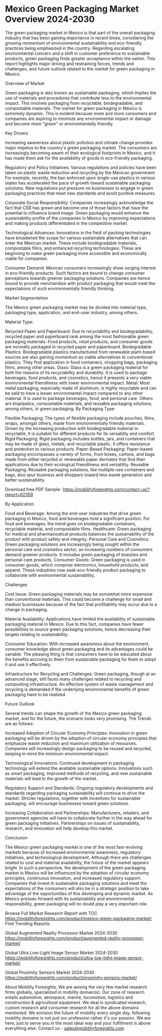 # Mexico Green Packaging Market Overview 2024-2030 #
The green packaging market in Mexico is that part of the overall packaging industry that has been gaining importance in recent times, considering the growing momentum of environmental sustainability and eco-friendly practices being emphasized in the country. Regarding escalating environmental concern and a shift in customer preference to sustainable products, green packaging finds greater acceptance within the nation. This report highlights major driving and restraining forces, trends and challenges, and future outlook related to the market for green packaging in Mexico.

Overview of Market

Green packaging is also known as sustainable packaging, which implies the use of materials and procedures that contribute less to the environmental impact. This involves packaging from recyclable, biodegradable, and compostable materials. The market for green packaging in Mexico is extremely dynamic. This is evident because more and more consumers and companies are aspiring to minimize any environmental impact or damage and become more "green" or environmentally friendly.

Key Drivers

Increasing awareness about plastic pollution and climate change provides major impetus to the country's green packaging market. The consumers are increasingly becoming aware of their ecological footprints in Mexico, and it has made them ask for the availability of goods in eco-friendly packaging.

Regulatory and Policy Initiatives: Various regulations and policies have been taken on plastic waste reduction and recycling by the Mexican government. For example, recently, the ban enforced upon single-use plastics in various states has accelerated the pace of growth toward sustainable packaging solutions. New regulations put pressure on businesses to engage in green packaging practices that meet new standards and avoid punitive measures.

Corporate Social Responsibility: Companies increasingly acknowledge the fact that CSR has grown and become one of those factors that have the potential to influence brand image. Green packaging would enhance the sustainability profile of the companies in Mexico by improving expectations and making products differentiated in the competitive market.

Technological Advances: Innovations in the field of packing technologies have broadened the scope for various sustainable alternatives that can enter the Mexican market. These include biodegradable materials, compostable films, and enhanced recycling technologies. These are beginning to make green packaging more accessible and economically viable for companies.

Consumer Demand: Mexican consumers increasingly show surging interest in eco-friendly products. Such factors are bound to change consumer perceptions towards greener packaging solutions. Companies are hence bound to provide merchandise with product packaging that would meet the expectations of such environmentally friendly thinking.

Market Segmentation

The Mexico green packaging market may be divided into material type, packaging type, application, and end-user industry, among others.

Material Type:

Recycled Paper and Paperboard: Due to recyclability and biodegradability, recycled paper and paperboard rank among the most fashionable green packaging materials. Food products, retail products, and consumer goods are normally packaged in recycled paper and paperboard.
Biodegradable Plastics: Biodegradable plastics manufactured from renewable plant-based sources are also gaining momentum as viable alternatives to conventional plastics. They find application in food containers, shopping bags, packaging films, among other areas.
Glass: Glass is a green packaging material for both the reasons of its recyclability and durability. It is used to package beverages, food products, and cosmetics, hence it presents a very viable environmental friendliness with lower environmental impact.
Metal: Most metal packaging, especially made of aluminum, is highly recyclable and can be said to have a lesser environmental impact compared to any other material. It is used to package beverages, food, and personal care.
Others are bioplastics, compostable materials, and reusable packaging solutions, among others, in green packaging.
By Packaging Type:

Flexible Packaging: The types of flexible packaging include pouches, films, wraps, amongst others, made from environmentally friendly materials. Driven by the increasing production with biodegradable material or recyclable, it is suitable for different products for its versatility and comfort.
Rigid Packaging: Rigid packaging includes bottles, jars, and containers that may be made of glass, metals, and recyclable plastic. It offers resistance and protection to various products.
Paper-Based Packaging: Paper-based packaging encompasses a variety of forms, from boxes, cartons, and bags made from either recycled or renewable paper derivates that find their applications due to their ecological friendliness and versatility.
Reusable Packaging: Reusable packaging solutions, like multiple-use containers and bags, also spur business and shoppers toward less waste generation and better sustainability.

Download free PDF Sample- https://mobilityforesights.com/contact-us/?report=62359
 
By Application

Food and Beverage: Among the end-user industries that drive green packaging in Mexico, food and beverages hold a significant position. For food and beverages, the trend goes on biodegradable containers, recyclable material, and compostable films.
Healthcare: Green packaging for medical and pharmaceutical products balances the sustainability of the product with product safety and integrity. Personal Care and Cosmetics: Green packaging solutions are increasingly being sought within the personal care and cosmetics sector, as increasing numbers of consumers demand greener products. It includes green packaging of beauties and personal care products.
Consumer Goods: Green packaging is used in consumer goods, which comprise electronics, household products, and apparel. These industries now seek eco-friendly product packaging to collaborate with environmental sustainability.

Challenges

Cost Issue: Green packaging materials may be somewhat more expensive than conventional materials. This could become a challenge for small and medium businesses because of the fact that profitability may occur due to a change in packaging.

Material Availability: Applications have limited the availability of sustainable packaging material in Mexico. Due to this fact, companies have fewer possibilities to source green packaging solutions, hence decreasing their targets relating to sustainability.

Consumer Education: With increased awareness about the environment, consumer knowledge about green packaging and its advantages could be variable. The pleasing thing is that consumers have to be educated about the benefits accruing to them from sustainable packaging for them to adopt it and use it effectively.

Infrastructure for Recycling and Challenges: Green packaging, though at an advanced stage, still faces many challenges related to recycling and composting infrastructure. An effective system of waste management and recycling is demanded if the underlying environmental benefits of green packaging have to be realized.

Future Outlook

Several trends can shape the growth of the Mexico green packaging market, and for the future, the scenario looks very promising. The Trends are as follows:

Increased Adoption of Circular Economy Principles: Innovation in green packaging will be driven by the adoption of circular economy principles that emphasize waste reduction and maximum utilization of resources. Companies will increasingly design packaging to be reused and recycled, keeping in mind the minimum environmental impact.

Technological Innovations: Continued development in packaging technology will extend the available sustainable options. Innovations such as smart packaging, improved methods of recycling, and new sustainable materials will lead to the growth of the market.

Regulatory Support and Standards: Ongoing regulatory developments and standards regarding packaging sustainability will continue to drive the market. Stricter regulations, together with incentives for sustainable packaging, will encourage businesses toward green solutions.

Increasing Collaboration and Partnerships: Manufacturers, retailers, and government agencies will have to collaborate further in the way ahead for green packaging initiatives. Partnerships on issues of sustainability, research, and innovation will help develop this market.

Conclusion

The Mexico green packaging market is one of the most fast-evolving markets because of increased environmental awareness, regulatory initiatives, and technological development. Although there are challenges related to cost and material availability, the future of the market appears bright. In such a perspective, the development of the green packaging market in Mexico will be influenced by the adoption of circular economy principles, continuous innovation, and increased regulatory support. Companies that invest in sustainable packaging solutions and meet the expectations of the consumers will also be in a strategic position to take advantage of the opportunities of this developing and dynamic market. As Mexico presses forward with its sustainability and environmental responsibility, green packaging will no doubt play a very important role.

Browse Full Market Research Report with TOC https://mobilityforesights.com/product/mexico-green-packaging-market/
Find Trending Reports:



Global Augmented Reality Processor Market 2024-2030 https://mobilityforesights.com/product/augmented-reality-processor-market/

Global Ultra Low-Light Image Sensor Market 2024-2030 https://mobilityforesights.com/product/ultra-low-light-image-sensor-market/


Global Proximity Sensors Market 2024-2030 https://mobilityforesights.com/product/proximity-sensors-market/

About Mobility Foresights,
We are among the very few market research firms globally, specialized in mobility domain(s). Our zone of research entails automotive, aerospace, marine, locomotive, logistics and construction & agricultural equipment. We deal in syndicated research, custom research and consumer research for all the above domains mentioned.
We envision the future of mobility every single day, following mobility domains is not just our profession rather it's our passion. We are here, just to serve you in the most ideal way and your fulfillment is above everything else. Contact us -  sales@mobilityforesights.com 

